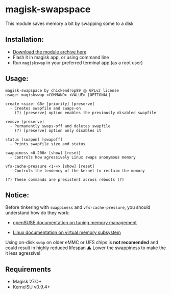 # magisk-swapspace

This module saves memory a bit by swapping some to a disk

## Installation:
* [Download the module archive here](https://github.com/chickendrop89/magisk-swapspace/releases/latest/download/magiskswapspace.zip)
* Flash it in magisk app, or using command line
* Run `magiskswap` in your preferred terminal app (as a root user)

## Usage:
```
magisk-swapspace by chickendrop89 ⓒ GPLv3 license
usage: magiskswap <COMMAND> <VALUE> [OPTIONAL]

create <size: GB> [priority] [preserve]
  - Creates swapfile and swaps-on
    (?) [preserve] option enables the previously disabled swapfile

remove [preserve]
  - Permanently swaps-off and deletes swapfile
    (?) [preserve] option only disables it

status [swapon] [swapoff]
  - Prints swapfile size and status

swappiness <0-200> [show] [reset]
  - Controls how agressively Linux swaps anonymous memory

vfs-cache-pressure <1-∞> [show] [reset] 
  - Controls the tendency of the kernel to reclaim the memory

(?) These commands are presistent across reboots (?)
```

## Notice:
Before tinkering with `swappiness` and `vfs-cache-pressure`, you should understand how do they work:

- [openSUSE documentation on tuning memory management](https://doc.opensuse.org/documentation/leap/archive/15.1/tuning/html/book.sle.tuning/cha-tuning-memory.html#cha-tuning-memory-vm-reclaim)

- [Linux documentation on virtual memory subsystem](https://docs.kernel.org/admin-guide/sysctl/vm.html)

Using on-disk `swap` on older eMMC or UFS chips is **not recomended** and could result in highly reduced lifespan ⚠️ Lower the swappiness to make the it less agressive!

## Requirements
- Magisk 27.O+ 
- KernelSU v0.9.4+ 
